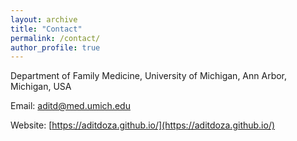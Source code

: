 ```yaml
---
layout: archive
title: "Contact"
permalink: /contact/
author_profile: true
---
```


Department of Family Medicine, 
University of Michigan,
Ann Arbor, Michigan, USA

Email: [aditd@med.umich.edu](aditd@med.umich.com)

Website: [https://aditdoza.github.io/](https://aditdoza.github.io/)
